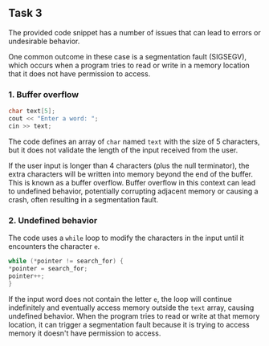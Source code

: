 ## Task 3 

The provided code snippet has a number of issues that can lead to errors or undesirable behavior.

One common outcome in these case is a segmentation fault (SIGSEGV), which occurs when a program tries to read or write in a memory location that it does not have permission to access.


### 1. Buffer overflow

```cpp
char text[5];
cout << "Enter a word: ";
cin >> text;
```
The code defines an array of `char` named `text` with the size of 5 characters, but it does not validate the length of the input received from the user.

If the user input is longer than 4 characters (plus the null terminator), the extra characters will be written into memory beyond the end of the buffer. This is known as a buffer overflow.
Buffer overflow in this context can lead to undefined behavior, potentially corrupting adjacent memory or causing a crash, often resulting in a segmentation fault.
### 2. Undefined behavior

The code uses a `while` loop to modify the characters in the input until it encounters the character `e`.

```cpp
while (*pointer != search_for) {
*pointer = search_for;
pointer++;
}
```

If the input word does not contain the letter `e`, the loop will continue indefinitely and eventually access memory outside the `text` array, causing undefined behavior. When the program tries to read or write at that memory location, it can trigger a segmentation fault because it is trying to access memory it doesn't have permission to access.









